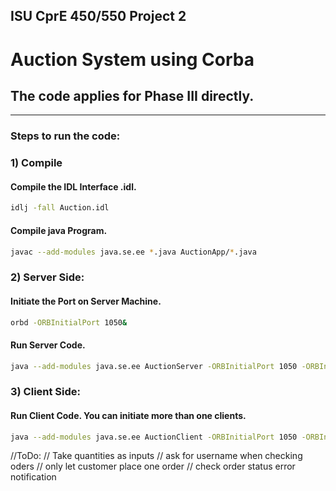 ## ISU CprE 450/550 Project 2
# Auction System using Corba
## The code applies for Phase III directly. 
---
### Steps to run the code:

### 1) Compile
#### Compile the IDL Interface .idl.
```bash
idlj -fall Auction.idl
```

####  Compile java Program.
```bash
javac --add-modules java.se.ee *.java AuctionApp/*.java
```

### 2) Server Side:
#### Initiate the Port on Server Machine.
```bash
orbd -ORBInitialPort 1050&
```
#### Run Server Code.
```bash
java --add-modules java.se.ee AuctionServer -ORBInitialPort 1050 -ORBInitialHost localhost&
```
### 3) Client Side:
#### Run Client Code. You can initiate more than one clients.
```bash
java --add-modules java.se.ee AuctionClient -ORBInitialPort 1050 -ORBInitialHost localhost
```

//ToDo: 
// Take quantities as inputs
// ask for username when checking oders
// only let customer place one order
// check order status error notification